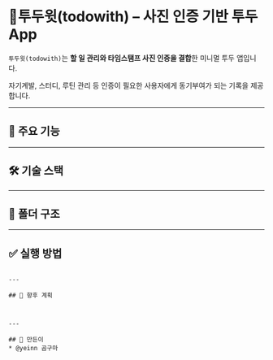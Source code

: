 # 📱투두윗(todowith) – 사진 인증 기반 투두 App

`투두윗(todowith)`는 **할 일 관리와 타임스탬프 사진 인증을 결합**한 미니멀 투두 앱입니다. 

자기계발, 스터디, 루틴 관리 등 인증이 필요한 사용자에게 동기부여가 되는 기록을 제공합니다.


---

## 🚀 주요 기능

---

## 🛠️ 기술 스택


---

## 📁 폴더 구조

---

## ✅ 실행 방법


```

---

## 📌 향후 계획



---

## 👤 만든이
* @yeinn 곰구마
